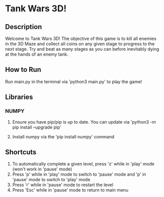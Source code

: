 # Tank Wars 3D!

## Description
Welcome to Tank Wars 3D! The objective of this game is to kill all enemies in the 3D Maze and collect 
all coins on any given stage to progress to the next stage. Try and beat as many stages as you can before
inevitably dying at the hands of an enemy tank.

## How to Run
Run main.py in the terminal via 'python3 main.py' to play the game!

## Libraries

### NUMPY
1. Ensure you have pip/pip is up to date. You can update via 'python3 -m pip install –upgrade pip'

2. Install numpy via the 'pip install numpy' command

## Shortcuts
1. To automatically complete a given level, press 'z' while in 'play' mode (won't work in 'pause' mode)
2. Press 'p' while in 'play' mode to switch to 'pause' mode and 'p' in 'pause' mode to switch to 'play' mode
3. Press 'r' while in 'pause' mode to restart the level
4. Press 'Esc' while in 'pause' mode to return to main menu
